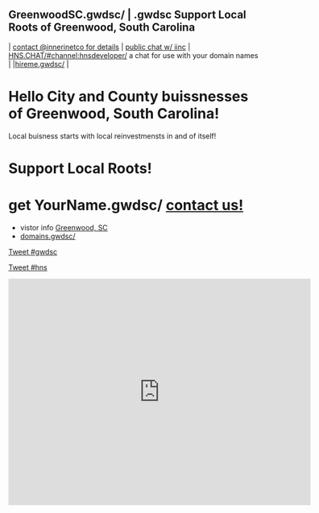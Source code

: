 ## GreenwoodSC.gwdsc/ | .gwdsc Support Local Roots of Greenwood, South Carolina

| [contact @innerinetco for details](https://twitter.com/innerinetco) | [public chat w/ iinc](https://matrix.to/#/#pub.iinc:matrix.org) | [HNS.CHAT/#channel:hnsdeveloper/](https://hns.chat/id/hnsdeveloper) a chat for use with your domain names | |[hireme.gwdsc/](http://hireme.gwdsc.hns.is/) |

# Hello City and County buissnesses of Greenwood, South Carolina! 
Local buisness starts with local reinvestmensts in and of itself!
# Support Local Roots!
# get YourName.gwdsc/ [contact us!](https://twitter.com/innerinetco)

- vistor info [Greenwood, SC](https://g.co/kgs/usNFZL)
- [domains.gwdsc/](http://domains.gwdsc.hns.is/)
<div>
<a href="https://twitter.com/intent/tweet?button_hashtag=gwdsc&ref_src=twsrc%5Etfw" class="twitter-hashtag-button" data-show-count="false">Tweet #gwdsc</a><script async src="https://platform.twitter.com/widgets.js" charset="utf-8"></script>

<a href="https://twitter.com/intent/tweet?button_hashtag=hns&ref_src=twsrc%5Etfw" class="twitter-hashtag-button" data-show-count="false">Tweet #hns</a><script async src="https://platform.twitter.com/widgets.js" charset="utf-8"></script>


<iframe src="https://www.google.com/maps/embed?pb=!1m18!1m12!1m3!1d105583.01454942912!2d-82.22119947635133!3d34.21103606045948!2m3!1f0!2f0!3f0!3m2!1i1024!2i768!4f13.1!3m3!1m2!1s0x88f8040749c2dd73%3A0xb022a4acb6b1a401!2sGreenwood%2C%20SC!5e0!3m2!1sen!2sus!4v1657753763245!5m2!1sen!2sus" width="600" height="450" style="border:0;" allowfullscreen="" loading="lazy" referrerpolicy="no-referrer-when-downgrade"></iframe>
